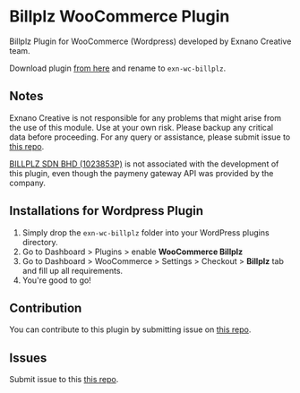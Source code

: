 Billplz WooCommerce Plugin
=====================

Billplz Plugin for WooCommerce (Wordpress) developed by Exnano Creative team.

Download plugin [from here](https://github.com/abdusfauzi/exn-wc-billplz/archive/master.zip) and rename to `exn-wc-billplz`.

Notes
-----
Exnano Creative is not responsible for any problems that might arise from the use of this module.
Use at your own risk. Please backup any critical data before proceeding. For any query or assistance, please submit issue to [this repo](https://github.com/abdusfauzi/exn-wc-billplz/issues).

[BILLPLZ SDN BHD (1023853P)](https://www.billplz.com) is not associated with the development of this plugin, even though the paymeny gateway API was provided by the company.


Installations for Wordpress Plugin
-----------------------------
1. Simply drop the `exn-wc-billplz` folder into your WordPress plugins directory.
2. Go to Dashboard > Plugins > enable **WooCommerce Billplz**
3. Go to Dashboard > WooCommerce > Settings > Checkout > **Billplz** tab and fill up all requirements.
4. You're good to go!

Contribution
------------
You can contribute to this plugin by submitting issue on [this repo](https://github.com/abdusfauzi/exn-wc-billplz/issues).


Issues
------------
Submit issue to this [this repo](https://github.com/abdusfauzi/exn-wc-billplz/issues).
